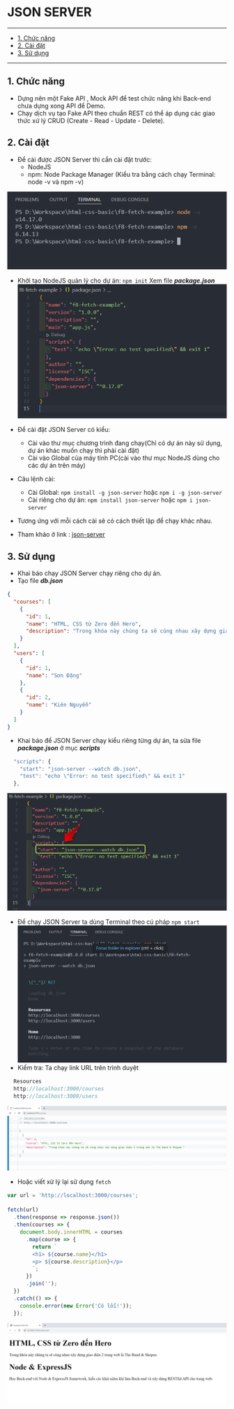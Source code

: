 # JSON SERVER

---

- [1. Chức năng](#1-chức-năng)
- [2. Cài đặt](#2-cài-đặt)
- [3. Sử dụng](#3-sử-dụng)

---

## 1. Chức năng

- Dựng nên một Fake API , Mock API để test chức năng khi Back-end chưa dựng xong API để Demo.
- Chạy dịch vụ tạo Fake API theo chuẩn REST có thể áp dụng các giao thức xử lý CRUD (Create - Read - Update - Delete).

## 2. Cài đặt

- Để cài được JSON Server thì cần cài đặt trước:
  - NodeJS
  - npm: Node Package Manager
    (Kiểu tra bằng cách chạy Terminal: node -v và npm -v)

![Check](./images/001.png 'Console')

- Khởi tạo NodeJS quản lý cho dự án:
  `npm init`
  Xem file **_package.json_**
  ![Init JSON](./images/002.png 'init')

- Để cài đặt JSON Server có kiểu:
  - Cài vào thư mục chương trình đang chạy(Chỉ có dự án này sử dụng, dự án khác muốn chạy thì phải cài đặt)
  - Cài vào Global của máy tính PC(cài vào thư mục NodeJS dùng cho các dự án trên máy)
- Câu lệnh cài:
  - Cài Global:
    `npm install -g json-server` hoặc `npm i -g json-server`
  - Cài riêng cho dự án:
    `npm install json-server` hoặc `npm i json-server`
- Tương ứng với mỗi cách cài sẽ có cách thiết lập để chạy khác nhau.
- Tham khảo ở link : [json-server](https://github.com/typicode/json-server)

## 3. Sử dụng

- Khai báo chạy JSON Server chạy riêng cho dự án.
- Tạo file **_db.json_**

```json
{
  "courses": [
    {
      "id": 1,
      "name": "HTML, CSS từ Zero đến Hero",
      "description": "Trong khóa này chúng ta sẽ cùng nhau xây dựng giao diện 2 trang web là The Band & Shopee."
    }
  ],
  "users": [
    {
      "id": 1,
      "name": "Sơn Đặng"
    },
    {
      "id": 2,
      "name": "Kiên Nguyễn"
    }
  ]
}
```

- Khai báo để JSON Server chạy kiểu riêng từng dự án, ta sửa file **_package.json_** ở mục **_scripts_**

```js
  "scripts": {
    "start": "json-server --watch db.json",
    "test": "echo \"Error: no test specified\" && exit 1"
  },

```

![package.json](./images/003.png 'scripts')

- Để chạy JSON Server ta dùng Terminal theo cú pháp
  `npm start`
  ![JSON Server](./images/004.png 'Run Start')
- Kiểm tra: Ta chạy link URL trên trình duyệt

```js
  Resources
  http://localhost:3000/courses
  http://localhost:3000/users
```

![Check URL](./images/005.png 'Kiểm tra')

- Hoặc viết xử lý lại sử dụng `fetch`

```js
var url = 'http://localhost:3000/courses';

fetch(url)
  .then(response => response.json())
  .then(courses => {
    document.body.innerHTML = courses
      .map(course => {
        return `
        <h1> ${course.name}</h1>
        <p> ${course.description}</p>
        `;
      })
      .join('');
  })
  .catch(() => {
    console.error(new Error('Có lỗi!'));
  });
```

![Check URL](./images/006.png 'Kiểm tra')

